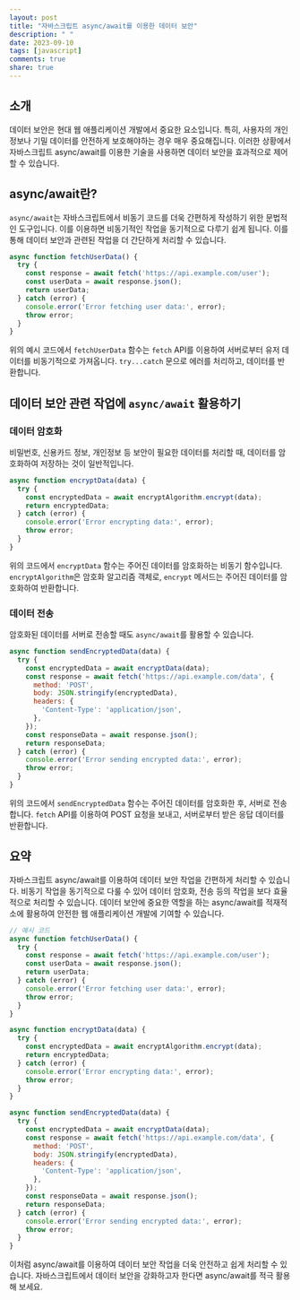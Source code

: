 ```yaml
---
layout: post
title: "자바스크립트 async/await를 이용한 데이터 보안"
description: " "
date: 2023-09-10
tags: [javascript]
comments: true
share: true
---
```


## 소개

데이터 보안은 현대 웹 애플리케이션 개발에서 중요한 요소입니다. 특히, 사용자의 개인정보나 기밀 데이터를 안전하게 보호해야하는 경우 매우 중요해집니다. 이러한 상황에서 자바스크립트 async/await를 이용한 기술을 사용하면 데이터 보안을 효과적으로 제어할 수 있습니다. 

## async/await란?

`async/await`는 자바스크립트에서 비동기 코드를 더욱 간편하게 작성하기 위한 문법적인 도구입니다. 이를 이용하면 비동기적인 작업을 동기적으로 다루기 쉽게 됩니다. 이를 통해 데이터 보안과 관련된 작업을 더 간단하게 처리할 수 있습니다.

```javascript
async function fetchUserData() {
  try {
    const response = await fetch('https://api.example.com/user');
    const userData = await response.json();
    return userData;
  } catch (error) {
    console.error('Error fetching user data:', error);
    throw error;
  }
}
```

위의 예시 코드에서 `fetchUserData` 함수는 `fetch` API를 이용하여 서버로부터 유저 데이터를 비동기적으로 가져옵니다. `try...catch` 문으로 에러를 처리하고, 데이터를 반환합니다.

## 데이터 보안 관련 작업에 `async/await` 활용하기

### 데이터 암호화

비밀번호, 신용카드 정보, 개인정보 등 보안이 필요한 데이터를 처리할 때, 데이터를 암호화하여 저장하는 것이 일반적입니다.

```javascript
async function encryptData(data) {
  try {
    const encryptedData = await encryptAlgorithm.encrypt(data);
    return encryptedData;
  } catch (error) {
    console.error('Error encrypting data:', error);
    throw error;
  }
}
```

위의 코드에서 `encryptData` 함수는 주어진 데이터를 암호화하는 비동기 함수입니다. `encryptAlgorithm`은 암호화 알고리즘 객체로, `encrypt` 메서드는 주어진 데이터를 암호화하여 반환합니다.

### 데이터 전송

암호화된 데이터를 서버로 전송할 때도 `async/await`를 활용할 수 있습니다.

```javascript
async function sendEncryptedData(data) {
  try {
    const encryptedData = await encryptData(data);
    const response = await fetch('https://api.example.com/data', {
      method: 'POST',
      body: JSON.stringify(encryptedData),
      headers: {
        'Content-Type': 'application/json',
      },
    });
    const responseData = await response.json();
    return responseData;
  } catch (error) {
    console.error('Error sending encrypted data:', error);
    throw error;
  }
}
```

위의 코드에서 `sendEncryptedData` 함수는 주어진 데이터를 암호화한 후, 서버로 전송합니다. `fetch` API를 이용하여 POST 요청을 보내고, 서버로부터 받은 응답 데이터를 반환합니다.

## 요약

자바스크립트 async/await를 이용하여 데이터 보안 작업을 간편하게 처리할 수 있습니다. 비동기 작업을 동기적으로 다룰 수 있어 데이터 암호화, 전송 등의 작업을 보다 효율적으로 처리할 수 있습니다. 데이터 보안에 중요한 역할을 하는 async/await를 적재적소에 활용하여 안전한 웹 애플리케이션 개발에 기여할 수 있습니다.

```javascript
// 예시 코드
async function fetchUserData() {
  try {
    const response = await fetch('https://api.example.com/user');
    const userData = await response.json();
    return userData;
  } catch (error) {
    console.error('Error fetching user data:', error);
    throw error;
  }
}

async function encryptData(data) {
  try {
    const encryptedData = await encryptAlgorithm.encrypt(data);
    return encryptedData;
  } catch (error) {
    console.error('Error encrypting data:', error);
    throw error;
  }
}

async function sendEncryptedData(data) {
  try {
    const encryptedData = await encryptData(data);
    const response = await fetch('https://api.example.com/data', {
      method: 'POST',
      body: JSON.stringify(encryptedData),
      headers: {
        'Content-Type': 'application/json',
      },
    });
    const responseData = await response.json();
    return responseData;
  } catch (error) {
    console.error('Error sending encrypted data:', error);
    throw error;
  }
}
```

이처럼 async/await를 이용하여 데이터 보안 작업을 더욱 안전하고 쉽게 처리할 수 있습니다. 자바스크립트에서 데이터 보안을 강화하고자 한다면 async/await를 적극 활용해 보세요.
